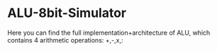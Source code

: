 # ALU-8bit-Simulator
Here you can find the full implementation+architecture of ALU, which contains 4 arithmetic operations: +,-,x,:
